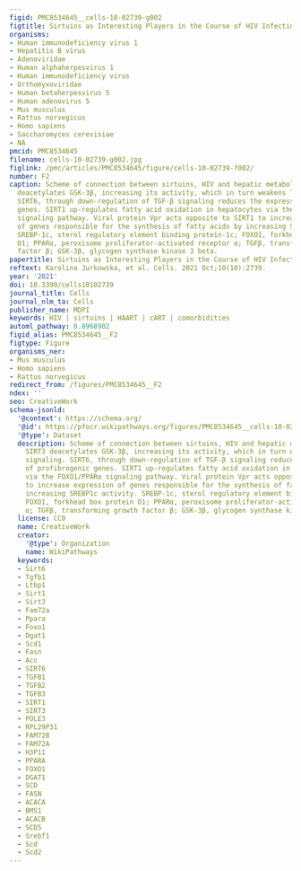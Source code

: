 ```yaml
---
figid: PMC8534645__cells-10-02739-g002
figtitle: Sirtuins as Interesting Players in the Course of HIV Infection and Comorbidities
organisms:
- Human immunodeficiency virus 1
- Hepatitis B virus
- Adenoviridae
- Human alphaherpesvirus 1
- Human immunodeficiency virus
- Orthomyxoviridae
- Human betaherpesvirus 5
- Human adenovirus 5
- Mus musculus
- Rattus norvegicus
- Homo sapiens
- Saccharomyces cerevisiae
- NA
pmcid: PMC8534645
filename: cells-10-02739-g002.jpg
figlink: /pmc/articles/PMC8534645/figure/cells-10-02739-f002/
number: F2
caption: Scheme of connection between sirtuins, HIV and hepatic metabolism. SIRT3
  deacetylates GSK-3β, increasing its activity, which in turn weakens TGF-β signaling.
  SIRT6, through down-regulation of TGF-β signaling reduces the expression of profibrogenic
  genes. SIRT1 up-regulates fatty acid oxidation in hepatocytes via the FOXO1/PPARα
  signaling pathway. Viral protein Vpr acts opposite to SIRT1 to increase expression
  of genes responsible for the synthesis of fatty acids by increasing SREBP1c activity.
  SREBP-1c, sterol regulatory element binding protein-1c; FOXO1, forkhead box protein
  O1; PPARα, peroxisome proliferator-activated receptor α; TGFβ, transforming growth
  factor β; GSK-3β, glycogen synthase kinase 3 beta.
papertitle: Sirtuins as Interesting Players in the Course of HIV Infection and Comorbidities.
reftext: Karolina Jurkowska, et al. Cells. 2021 Oct;10(10):2739.
year: '2021'
doi: 10.3390/cells10102739
journal_title: Cells
journal_nlm_ta: Cells
publisher_name: MDPI
keywords: HIV | sirtuins | HAART | cART | comorbidities
automl_pathway: 0.8968902
figid_alias: PMC8534645__F2
figtype: Figure
organisms_ner:
- Mus musculus
- Homo sapiens
- Rattus norvegicus
redirect_from: /figures/PMC8534645__F2
ndex: ''
seo: CreativeWork
schema-jsonld:
  '@context': https://schema.org/
  '@id': https://pfocr.wikipathways.org/figures/PMC8534645__cells-10-02739-g002.html
  '@type': Dataset
  description: Scheme of connection between sirtuins, HIV and hepatic metabolism.
    SIRT3 deacetylates GSK-3β, increasing its activity, which in turn weakens TGF-β
    signaling. SIRT6, through down-regulation of TGF-β signaling reduces the expression
    of profibrogenic genes. SIRT1 up-regulates fatty acid oxidation in hepatocytes
    via the FOXO1/PPARα signaling pathway. Viral protein Vpr acts opposite to SIRT1
    to increase expression of genes responsible for the synthesis of fatty acids by
    increasing SREBP1c activity. SREBP-1c, sterol regulatory element binding protein-1c;
    FOXO1, forkhead box protein O1; PPARα, peroxisome proliferator-activated receptor
    α; TGFβ, transforming growth factor β; GSK-3β, glycogen synthase kinase 3 beta.
  license: CC0
  name: CreativeWork
  creator:
    '@type': Organization
    name: WikiPathways
  keywords:
  - Sirt6
  - Tgfb1
  - Ltbp1
  - Sirt1
  - Sirt3
  - Fam72a
  - Ppara
  - Foxo1
  - Dgat1
  - Scd1
  - Fasn
  - Acc
  - SIRT6
  - TGFB1
  - TGFB2
  - TGFB3
  - SIRT1
  - SIRT3
  - POLE3
  - RPL29P31
  - FAM72B
  - FAM72A
  - H3P11
  - PPARA
  - FOXO1
  - DGAT1
  - SCD
  - FASN
  - ACACA
  - BMS1
  - ACACB
  - SCD5
  - Srebf1
  - Scd
  - Scd2
---
```

